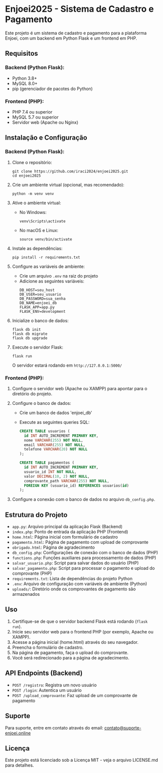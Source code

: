 # Enjoei2025 - Sistema de Cadastro e Pagamento

Este projeto é um sistema de cadastro e pagamento para a plataforma Enjoei, com um backend em Python Flask e um frontend em PHP.

## Requisitos

### Backend (Python Flask):
- Python 3.8+
- MySQL 8.0+
- pip (gerenciador de pacotes do Python)

### Frontend (PHP):
- PHP 7.4 ou superior
- MySQL 5.7 ou superior
- Servidor web (Apache ou Nginx)

## Instalação e Configuração

### Backend (Python Flask):

1. Clone o repositório:
   ```
   git clone https://github.com/iraci2024/enjoei2025.git
   cd enjoei2025
   ```

2. Crie um ambiente virtual (opcional, mas recomendado):
   ```
   python -m venv venv
   ```

3. Ative o ambiente virtual:
   - No Windows:
     ```
     venv\Scripts\activate
     ```
   - No macOS e Linux:
     ```
     source venv/bin/activate
     ```

4. Instale as dependências:
   ```
   pip install -r requirements.txt
   ```

5. Configure as variáveis de ambiente:
   - Crie um arquivo `.env` na raiz do projeto
   - Adicione as seguintes variáveis:
     ```
     DB_HOST=seu_host
     DB_USER=seu_usuario
     DB_PASSWORD=sua_senha
     DB_NAME=enjoei_db
     FLASK_APP=app.py
     FLASK_ENV=development
     ```

6. Inicialize o banco de dados:
   ```
   flask db init
   flask db migrate
   flask db upgrade
   ```

7. Execute o servidor Flask:
   ```
   flask run
   ```

   O servidor estará rodando em `http://127.0.0.1:5000/`

### Frontend (PHP):

1. Configure o servidor web (Apache ou XAMPP) para apontar para o diretório do projeto.

2. Configure o banco de dados:
   - Crie um banco de dados 'enjoei_db'
   - Execute as seguintes queries SQL:

     ```sql
     CREATE TABLE usuarios (
       id INT AUTO_INCREMENT PRIMARY KEY,
       nome VARCHAR(255) NOT NULL,
       email VARCHAR(255) NOT NULL,
       telefone VARCHAR(20) NOT NULL
     );

     CREATE TABLE pagamentos (
       id INT AUTO_INCREMENT PRIMARY KEY,
       usuario_id INT NOT NULL,
       valor DECIMAL(10, 2) NOT NULL,
       comprovante_path VARCHAR(255) NOT NULL,
       FOREIGN KEY (usuario_id) REFERENCES usuarios(id)
     );
     ```

3. Configure a conexão com o banco de dados no arquivo `db_config.php`.

## Estrutura do Projeto

- `app.py`: Arquivo principal da aplicação Flask (Backend)
- `index.php`: Ponto de entrada da aplicação PHP (Frontend)
- `home.html`: Página inicial com formulário de cadastro
- `pagamento.html`: Página de pagamento com upload de comprovante
- `obrigado.html`: Página de agradecimento
- `db_config.php`: Configurações de conexão com o banco de dados (PHP)
- `functions.php`: Funções auxiliares para processamento de dados (PHP)
- `salvar_usuario.php`: Script para salvar dados do usuário (PHP)
- `salvar_pagamento.php`: Script para processar o pagamento e upload do comprovante (PHP)
- `requirements.txt`: Lista de dependências do projeto Python
- `.env`: Arquivo de configuração com variáveis de ambiente (Python)
- `uploads/`: Diretório onde os comprovantes de pagamento são armazenados

## Uso

1. Certifique-se de que o servidor backend Flask está rodando (`flask run`).
2. Inicie seu servidor web para o frontend PHP (por exemplo, Apache ou XAMPP).
3. Acesse a página inicial (home.html) através do seu navegador.
4. Preencha o formulário de cadastro.
5. Na página de pagamento, faça o upload do comprovante.
6. Você será redirecionado para a página de agradecimento.

## API Endpoints (Backend)

- `POST /registro`: Registra um novo usuário
- `POST /login`: Autentica um usuário
- `POST /upload_comprovante`: Faz upload de um comprovante de pagamento

## Suporte

Para suporte, entre em contato através do email: contato@suporte-enjoei.online

## Licença

Este projeto está licenciado sob a Licença MIT - veja o arquivo LICENSE.md para detalhes.
